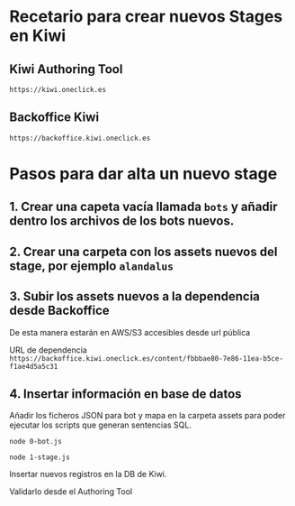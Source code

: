 
# Recetario para crear nuevos Stages en Kiwi

## Kiwi Authoring Tool
```https://kiwi.oneclick.es```

## Backoffice Kiwi
```https://backoffice.kiwi.oneclick.es```

# Pasos para dar alta un nuevo stage

## 1. Crear una capeta vacía llamada `bots` y añadir dentro los archivos de los bots nuevos.

## 2. Crear una carpeta con los assets nuevos del stage, por ejemplo `alandalus`

## 3. Subir los assets nuevos a la dependencia desde Backoffice

De esta manera estarán en AWS/S3 accesibles desde url pública

URL de dependencia ```https://backoffice.kiwi.oneclick.es/content/fbbbae80-7e86-11ea-b5ce-f1ae4d5a5c31```

## 4. Insertar información en base de datos
Añadir los ficheros JSON para bot y mapa en la carpeta assets para poder ejecutar los scripts que generan sentencias SQL.
```
node 0-bot.js
```
```
node 1-stage.js
```
Insertar nuevos registros en la DB de Kiwi.

Validarlo desde el Authoring Tool